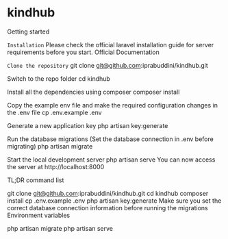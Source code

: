 # kindhub
Getting started

`Installation`
Please check the official laravel installation guide for server requirements before you start. Official Documentation

`Clone the repository`
git clone git@github.com:iprabuddini/kindhub.git

Switch to the repo folder
cd kindhub

Install all the dependencies using composer
composer install

Copy the example env file and make the required configuration changes in the .env file
cp .env.example .env

Generate a new application key
php artisan key:generate

Run the database migrations (Set the database connection in .env before migrating)
php artisan migrate

Start the local development server
php artisan serve
You can now access the server at http://localhost:8000

TL;DR command list

git clone git@github.com:iprabuddini/kindhub.git
cd kindhub
composer install
cp .env.example .env
php artisan key:generate
Make sure you set the correct database connection information before running the migrations Environment variables

php artisan migrate
php artisan serve
